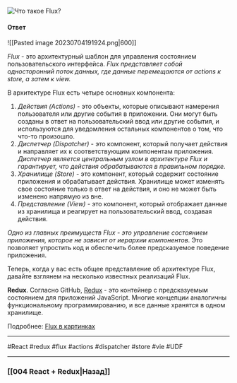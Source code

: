 ![Что такое Flux?](https://youtu.be/RpcB5jnJvcI?t=792)

#### Ответ

![[Pasted image 20230704191924.png|600]]

*Flux* - это архитектурный шаблон для управления состоянием пользовательского интерфейса. 
*Flux представляет собой односторонний поток данных, где данные перемещаются от actions к store, а затем к view.*

В архитектуре Flux есть четыре основных компонента:
1. *Действия (Actions)* - это объекты, которые описывают намерения пользователя или другие события в приложении. Они могут быть созданы в ответ на пользовательский ввод или другие события, и используются для уведомления остальных компонентов о том, что что-то произошло.
2. *Диспетчер (Dispatcher)* - это компонент, который получает действия и направляет их к соответствующим компонентам приложения. *Диспетчер является центральным узлом в архитектуре Flux и гарантирует, что действия обрабатываются в правильном порядке.*
3. *Хранилище (Store)* - это компонент, который содержит состояние приложения и обрабатывает действия. Хранилище может изменять свое состояние только в ответ на действия, и оно не может быть изменено напрямую из вне.
4. *Представление (View)* - это компонент, который отображает данные из хранилища и реагирует на пользовательский ввод, создавая действия.

*Одно из главных преимуществ Flux - это управление состоянием приложения, которое не зависит от иерархии компонентов*. Это позволяет упростить код и обеспечить более предсказуемое поведение приложения.

Теперь, когда у вас есть общее представление об архитектуре Flux, давайте взглянем на несколько известных реализаций Flux.

**Redux**. Согласно GitHub, [Redux](http://redux.js.org/) - это контейнер с предсказуемым состоянием для приложений JavaScript. Многие концепции аналогичны функциональному программированию, и все данные хранятся в одном хранилище.

Подробнее: [Flux в картинках](https://habr.com/ru/companies/hexlet/articles/268249/)

____
#React #redux #flux #actions #dispatcher #store #vie #UDF 

____

### [[004 React + Redux|Назад]]